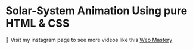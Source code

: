 # Solar-System Animation Using pure HTML & CSS
💙 Visit my instagram page to see more videos like this [Web Mastery](https://www.instagram.com/web_mastery03/)
